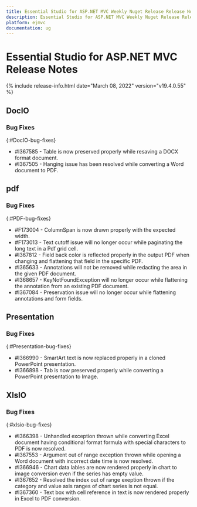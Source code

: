 ```yaml
---
title: Essential Studio for ASP.NET MVC Weekly Nuget Release Release Notes  
description: Essential Studio for ASP.NET MVC Weekly Nuget Release Release Notes  
platform: ejmvc
documentation: ug
---
```


# Essential Studio for ASP.NET MVC  Release Notes  

{% include release-info.html date="March 08, 2022"  version="v19.4.0.55" %} 






## DocIO

### Bug Fixes
{:#DocIO-bug-fixes}

* \#I367585 - Table is now preserved properly while resaving a DOCX format document.
* \#I367505 - Hanging issue has been resolved while converting a Word document to PDF.
## pdf

### Bug Fixes
{:#PDF-bug-fixes}

* \#F173004 - ColumnSpan is now drawn properly with the expected width. 
* \#F173013 - Text cutoff issue will no longer occur while paginating the long text in a Pdf grid cell. 
* \#I367812 - Field back color is reflected properly in the output PDF when changing and flattening that field in the specific PDF. 
* \#I365633 - Annotations will not be removed while redacting the area in the given PDF document. 
* \#I368657 - KeyNotFoundException will no longer occur while flattening the annotation from an existing PDF document. 
* \#I367084 - Preservation issue will no longer occur while flattening annotations and form fields. 

## Presentation

### Bug Fixes
{:#Presentation-bug-fixes}

* \#I366990 - SmartArt text is now replaced properly in a cloned PowerPoint presentation.
* \#I366898 - Tab is now preserved properly while converting a PowerPoint presentation to Image.
## XlsIO

### Bug Fixes
{:#xlsio-bug-fixes}

* \#I366398 - Unhandled exception thrown while converting Excel document having conditional format formula with special characters to PDF is now resolved.
* \#I367553 - Argument out of range exception thrown while opening a Word document with incorrect date time is now resolved.
* \#I366946 - Chart data lables are now rendered properly in chart to image conversion even if the series has empty value.
* \#I367652 - Resolved the index out of range exeption thrown if the category and value axis ranges of chart series is not equal.
* \#I367360 - Text box with cell reference in text is now rendered properly in Excel to PDF conversion.

